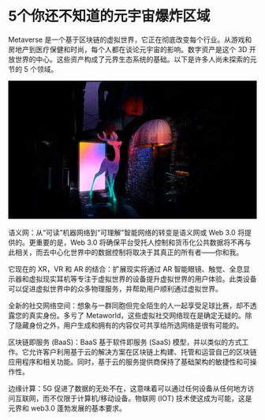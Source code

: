 # 5个你还不知道的元宇宙爆炸区域




Metaverse 是一个基于区块链的虚拟世界，它正在彻底改变每个行业。从游戏和房地产到医疗保健和时尚，每个人都在谈论元宇宙的影响。数字资产是这个 3D 开放世界的中心。这些资产构成了元界生态系统的基础。以下是许多人尚未探索的元节的 5 个领域。

![元宇宙](03.jpg)

语义网：从“可读”机器网络到“可理解”智能网络的转变是语义网或 Web 3.0 将提供的。更重要的是，Web 3.0 将确保平台受托人控制和货币化公共数据将不再与此相关，而去中心化世界中的数据控制将取决于其真正的所有者——你和我。

它现在的 XR，VR 和 AR 的结合：扩展现实将通过 AR 智能眼镜、触觉、全息显示器和虚拟现实耳机等专注于虚拟世界的设备提升虚拟世界的用户体验。此类设备可以促进虚拟世界中的众多物理服务，并帮助用户顺利通过虚拟世界。

全新的社交网络空间：想象与一群同胞但完全陌生的人一起享受足球比赛，却不透露您的真实身份。多亏了 Metaworld，这些虚拟社交网络现在是确定无疑的。除了隐藏身份之外，用户生成和拥有的内容仅可共享给所选网络是很有可能的。

区块链即服务 (BaaS)：BaaS 基于软件即服务 (SaaS) 模型，并以类似的方式工作。它允许客户利用基于云的解决方案在区块链上构建、托管和运营自己的区块链应用程序和相关功能。同时，基于云的服务提供商保持了基础架构的敏捷性和可操作性。

边缘计算：5G 促进了数据的无处不在，这意味着可以通过任何设备从任何地方访问互联网，而不仅限于计算机/移动设备。物联网 (IOT) 技术使这成为可能，这是元界和 web3.0 蓬勃发展的基本要求。
